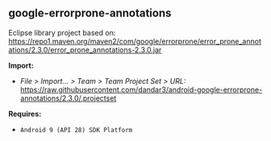 ## google-errorprone-annotations

Eclipse library project based on:<br/>
https://repo1.maven.org/maven2/com/google/errorprone/error_prone_annotations/2.3.0/error_prone_annotations-2.3.0.jar

**Import:**
- _File > Import... > Team > Team Project Set > URL:_<br/>
  https://raw.githubusercontent.com/dandar3/android-google-errorprone-annotations/2.3.0/.projectset

**Requires:**
- `Android 9 (API 28) SDK Platform`